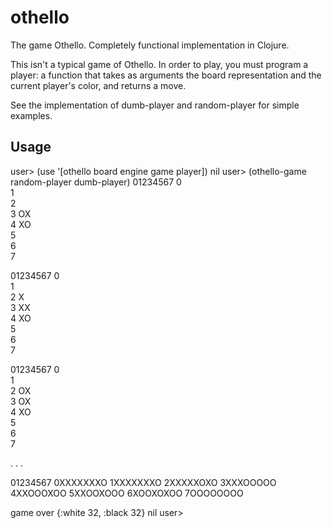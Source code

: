 # othello

The game Othello.  Completely functional implementation in Clojure.

This isn't a typical game of Othello.  In order to play, you must program a player: a function that takes as arguments the board representation and the current player's color, and returns a move.

See the implementation of dumb-player and random-player for simple examples.

## Usage
 
user> (use '[othello board engine game player])
nil
user> (othello-game random-player dumb-player)
 01234567
0        
1        
2        
3   OX   
4   XO   
5        
6        
7        

 01234567
0        
1        
2   X    
3   XX   
4   XO   
5        
6        
7        

 01234567
0        
1        
2  OX    
3   OX   
4   XO   
5        
6        
7        

.
.
.


 01234567
0XXXXXXXO
1XXXXXXXO
2XXXXXOXO
3XXXOOOOO
4XXOOOXOO
5XXOOXOOO
6XOOXOXOO
7OOOOOOOO

game over  {:white 32, :black 32}
nil
user> 